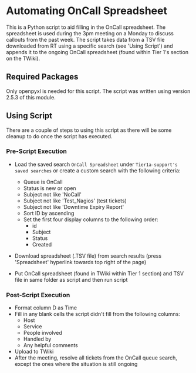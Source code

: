 # Automating OnCall Spreadsheet
This is a Python script to aid filling in the OnCall spreadsheet. The spreadsheet is used during the 3pm meeting on a Monday to discuss callouts from the past week.
The script takes data from a TSV file downloaded from RT using a specific search (see 'Using Script') and appends it to the ongoing OnCall spreadsheet (found within Tier 1's section on the TWiki).

## Required Packages
Only openpyxl is needed for this script. The script was written using version 2.5.3 of this module.

## Using Script
There are a couple of steps to using this script as there will be some cleanup to do once the script has executed.

### Pre-Script Execution
- Load the saved search `OnCall Spreadsheet` under `Tier1a-support's saved searches` or create a custom search with the following criteria:
    - Queue is OnCall
    - Status is new or open
    - Subject not like 'NoCall'
    - Subject not like 'Test_Nagios' (test tickets)
    - Subject not like 'Downtime Expiry Report'
    - Sort ID by ascending
    - Set the first four display columns to the following order:
      - id
      - Subject
      - Status
      - Created

- Download spreadsheet (.TSV file) from search results (press 'Spreadsheet' hyperlink towards top right of the page)
- Put OnCall spreadsheet (found in TWiki within Tier 1 section) and TSV file in same folder as script and then run script

### Post-Script Execution
- Format column D as Time
- Fill in any blank cells the script didn't fill from the following columns:
    - Host
    - Service
    - People involved
    - Handled by
    - Any helpful comments
- Upload to TWiki
- After the meeting, resolve all tickets from the OnCall queue search, except the ones where the situation is still ongoing
